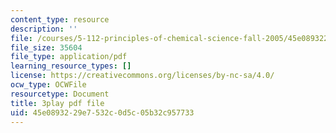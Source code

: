 ```yaml
---
content_type: resource
description: ''
file: /courses/5-112-principles-of-chemical-science-fall-2005/45e0893229e7532c0d5c05b32c957733_-uEwMV9DHZo.pdf
file_size: 35604
file_type: application/pdf
learning_resource_types: []
license: https://creativecommons.org/licenses/by-nc-sa/4.0/
ocw_type: OCWFile
resourcetype: Document
title: 3play pdf file
uid: 45e08932-29e7-532c-0d5c-05b32c957733
---
```

